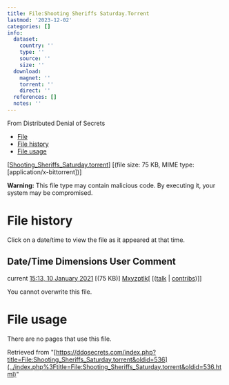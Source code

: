 ```yaml
---
title: File:Shooting Sheriffs Saturday.Torrent
lastmod: '2023-12-02'
categories: []
info:
  dataset:
    country: ''
    type: ''
    source: ''
    size: ''
  download:
    magnet: ''
    torrent: ''
    direct: ''
  references: []
  notes: ''
---
```




From Distributed Denial of Secrets

- [File](./File:Shooting_Sheriffs_Saturday.torrent.html#file)
- [File
history](./File:Shooting_Sheriffs_Saturday.torrent.html#filehistory)
- [File
usage](./File:Shooting_Sheriffs_Saturday.torrent.html#filelinks)

[[Shooting_Sheriffs_Saturday.torrent](../images/e/e6/Shooting_Sheriffs_Saturday.torrent "Shooting Sheriffs Saturday.torrent")]
‎[(file size: 75 KB, MIME type:
[application/x-bittorrent])]

**Warning:** This file type may contain malicious code. By executing it,
your system may be compromised.

# File history

Click on a date/time to view the file as it appeared at that time.

Date/Time Dimensions User Comment
---
current [15:13, 10 January 2021](../images/e/e6/Shooting_Sheriffs_Saturday.torrent) [(75 KB)] [Mxyzptlk](../index.php%3Ftitle=User:Mxyzptlk&action=edit&redlink=1.html "User:Mxyzptlk (page does not exist)")[ [([talk](../index.php%3Ftitle=User_talk:Mxyzptlk&action=edit&redlink=1.html "User talk:Mxyzptlk (page does not exist)") | [contribs](./Special:Contributions/Mxyzptlk.html "Special:Contributions/Mxyzptlk"))]]

You cannot overwrite this file.

# File usage

There are no pages that use this file.

Retrieved from
"[https://ddosecrets.com/index.php?title=File:Shooting_Sheriffs_Saturday.torrent&oldid=536](../index.php%3Ftitle=File:Shooting_Sheriffs_Saturday.torrent&oldid=536.html)"

